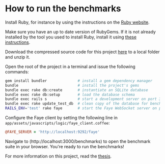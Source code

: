 # How to run the benchmarks

Install Ruby, for instance by using the instructions on the [Ruby website](https://www.ruby-lang.org/en/downloads/).

Make sure you have an up to date version of RubyGems. If it is not already installed by the tool you used to install Ruby, install it using [these instructions](http://rubygems.org/pages/download).

Download the compressed source code for this project [here](https://github.com/krikis/nomad/archive/master.zip) to a local folder and unzip it.

Open the root of the project in a terminal and issue the following commands:

```bash
gem install bundler              # install a gem dependency manager
bundle                           # install the project's gems
bundle exec rake db:create       # instantiate an SQLite database
bundle exec rake db:setup        # load the database schema
bundle exec rails s              # start a development server on port 3000
bundle exec rake update_test_db  # clean copy of the database for benchmarking
RAILS_ENV='test' rake faye       # start the Faye WebSocket server on port 9292
```

Configure the Faye client by setting the following line in `app/assets/javascripts/logic/faye_client.coffee`:

```coffee
@FAYE_SERVER = 'http://localhost:9292/faye'
```

Navigate to (http://localhost:3000/benchmarks) to open the benchmark suite in your browser. You're ready to run the benchmarks!

For more information on this project, read the [thesis](https://github.com/krikis/nomad/blob/master/doc/thesis.pdf?raw=true).